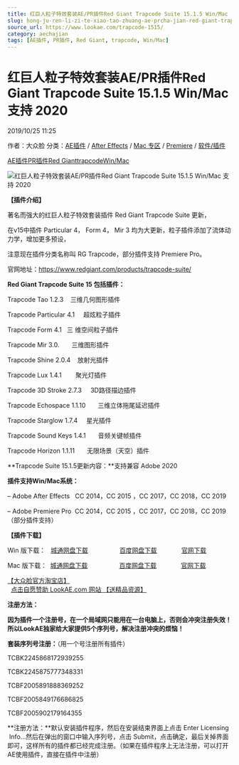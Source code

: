 ```yaml
---
title: 红巨人粒子特效套装AE/PR插件Red Giant Trapcode Suite 15.1.5 Win/Mac 支持 2020
slug: hong-ju-ren-li-zi-te-xiao-tao-zhuang-ae-prcha-jian-red-giant-trapcode-suite-15-1-5-win-mac-zhi-chi-2020
source_url: https://www.lookae.com/trapcode-1515/
category: aechajian
tags: [AE插件, PR插件, Red Giant, trapcode, Win/Mac]
---
```

# 红巨人粒子特效套装AE/PR插件Red Giant Trapcode Suite 15.1.5 Win/Mac 支持 2020

2019/10/25 11:25

作者：大众脸
分类：[AE插件](https://www.lookae.com/after-effects/aechajian/) / [After Effects](https://www.lookae.com/after-effects/) / [Mac 专区](https://www.lookae.com/mac-osx/) / [Premiere](https://www.lookae.com/qitarjcj/premierezy/) / [软件/插件](https://www.lookae.com/qitarjcj/)

[AE插件](https://www.lookae.com/tag/ae%e6%8f%92%e4%bb%b6/)[PR插件](https://www.lookae.com/tag/pr%e6%8f%92%e4%bb%b6/)[Red Giant](https://www.lookae.com/tag/red-giant/)[trapcode](https://www.lookae.com/tag/trapcode/)[Win/Mac](https://www.lookae.com/tag/winmac/)

![红巨人粒子特效套装AE/PR插件Red Giant Trapcode Suite 15.1.5 Win/Mac 支持 2020](https://www.lookae.com/wp-content/uploads/2018/10/Trapcode-15.jpg "红巨人粒子特效套装AE/PR插件Red Giant Trapcode Suite 15.1.5 Win/Mac 支持 2020-LookAE.com")

[](https://cloud.video.taobao.com//play/u/705956171/p/1/e/6/t/1/212168328083.mp4?_=1")

**【插件介绍】**

著名而强大的红巨人粒子特效套装插件 Red Giant Trapcode Suite 更新，

在v15中插件 Particular 4， Form 4， Mir 3 均为大更新，粒子插件添加了流体动力学，增加更多预设，

注意现在插件分类名称叫 RG Trapcode，部分插件支持 Premiere Pro。

官网地址：https://www.redgiant.com/products/trapcode-suite/

**Red Giant Trapcode Suite 15 包括插件：**

Trapcode Tao 1.2.3    三维几何图形插件

Trapcode Particular 4.1     超炫粒子插件

Trapcode Form 4.1   三 维空间粒子插件

Trapcode Mir 3.0.       三维图形插件

Trapcode Shine 2.0.4    放射光插件

Trapcode Lux 1.4.1        聚光灯插件

Trapcode 3D Stroke 2.7.3     3D路径描边插件

Trapcode Echospace 1.1.10       三维立体拖尾延迟插件

Trapcode Starglow 1.7.4     星光插件

Trapcode Sound Keys 1.4.1       音频关键帧插件

Trapcode Horizon 1.1.11       无限场景（天空）插件

**Trapcode Suite 15.1.5更新内容：**支持兼容 Adobe 2020

**插件支持Win/Mac系统：**

– Adobe After Effects   CC 2014，CC 2015 ，CC 2017，CC 2018，CC 2019

– Adobe Premiere Pro  CC 2014，CC 2015 ，CC 2017，CC 2018，CC 2019（部分插件支持）

**【插件下载】**

Win 版下载：   [城通网盘下载](https://tc5.us/file/680462-404166880)                  [百度网盘下载](https://pan.baidu.com/s/1Qzy69fyVYYAtwc6doA3Vag)              [官网下载](https://downloads.redgiant.com/redgiant/products/singlesuites/trapcode/archive/TCSuite_Win_Full_15.1.5.zip)

Mac 版下载：  [城通网盘下载](https://tc5.us/file/680462-404166690)                  [百度网盘下载](https://pan.baidu.com/s/1YJ1CKnf85uFX3tcdW_Wo4Q)              [官网下载](https://downloads.redgiant.com/redgiant/products/singlesuites/trapcode/archive/TCSuite_Mac_Full_15.1.5.zip)

[【大众脸官方淘宝店】](https://lookae.taobao.com/)                [点击自愿赞助 LookAE.com 网站 【送精品资源】](https://www.lookae.com/sponsor/)

**注册方法：**

**因为插件一个注册号，在一个局域网只能用在一台电脑上，否则会冲突注册失效！所以LookAE独家给大家提供5个序列号，解决注册冲突的烦恼！**

**套装序列号注册：**（用一个号注册所有插件）

TCBK2245868172939255

TCBK2245875777348331

TCBF2005891888369252

TCBF2005849176686825

TCBF2005902179164355

**注册方法：**默认安装插件程序，然后在安装结束界面上点击 Enter Licensing  Info…然后在弹出的窗口中输入序列号，点击 Submit，点击确定，最后关掉界面即可，这样所有的插件都已经完成注册。（如果在插件程序上无法注册，可以打开AE使用插件，直接在插件中注册）

